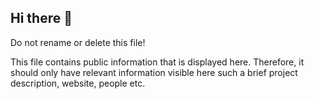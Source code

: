 ## Hi there 👋

Do not rename or delete this file! 

This file contains public information that is displayed here. Therefore, it should only have relevant information visible here such a brief project description, website, people etc.
